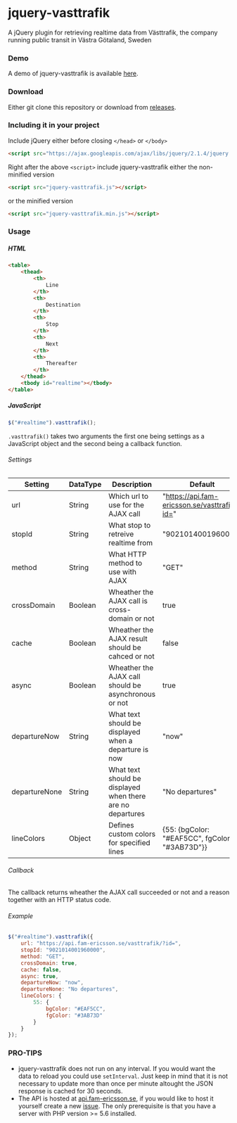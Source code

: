 # jquery-vasttrafik
A jQuery plugin for retrieving realtime data from Västtrafik, the company running public transit in Västra Götaland, Sweden

### Demo
A demo of jquery-vasttrafik is available [here](https://joel.f-eri.cf/ITG-Infoskarm).

### Download
Either git clone this repository or download from [releases](https://github.com/itggot-joel-eriksson/jquery-vasttrafik/releases).

### Including it in your project
Include jQuery either before closing `</head>` or `</body>`
```html
<script src="https://ajax.googleapis.com/ajax/libs/jquery/2.1.4/jquery.min.js"></script>
```
Right after the above `<script>` include jquery-vasttrafik either the non-minified version
```html
<script src="jquery-vasttrafik.js"></script>
```
or the minified version
```html
<script src="jquery-vasttrafik.min.js"></script>
```

### Usage

##### HTML
```html
<table>
    <thead>
        <th>
            Line
        </th>
        <th>
            Destination
        </th>
        <th>
            Stop
        </th>
        <th>
            Next
        </th>
        <th>
            Thereafter
        </th>
    </thead>
    <tbody id="realtime"></tbody>
</table>
```
##### JavaScript
```javascript
$("#realtime").vasttrafik();
```

`.vasttrafik()` takes two arguments the first one being settings as a JavaScript object and the second being a callback function.

###### Settings
| Setting       | DataType  | Description                                                   | Default                                           |
|---------------|-----------|---------------------------------------------------------------|---------------------------------------------------|
| url           | String    | Which url to use for the AJAX call                            | "https://api.fam-ericsson.se/vasttrafik/?id="     |
| stopId        | String    | What stop to retreive realtime from                           | "9021014001960000"                                |
| method        | String    | What HTTP method to use with AJAX                             | "GET"                                             |
| crossDomain   | Boolean   | Wheather the AJAX call is cross-domain or not                 | true                                              |
| cache         | Boolean   | Wheather the AJAX result should be cahced or not              | false                                             |
| async         | Boolean   | Wheather the AJAX call should be asynchronous or not          | true                                              |
| departureNow  | String    | What text should be displayed when a departure is now         | "now"                                             |
| departureNone | String    | What text should be displayed when there are no departures    | "No departures"                                   |
| lineColors    | Object    | Defines custom colors for specified lines                     | {55: {bgColor: "#EAF5CC", fgColor: "#3AB73D"}}    |

###### Callback
The callback returns wheather the AJAX call succeeded or not and a reason together with an HTTP status code.

###### Example
```javascript
$("#realtime").vasttrafik({
    url: "https://api.fam-ericsson.se/vasttrafik/?id=",
    stopId: "9021014001960000",
    method: "GET",
    crossDomain: true,
    cache: false,
    async: true,
    departureNow: "now",
    departureNone: "No departures",
    lineColors: {
        55: {
            bgColor: "#EAF5CC",
            fgColor: "#3AB73D"
        }
    }
});
```

### PRO-TIPS
- jquery-vasttrafik does not run on any interval. If you would want the data to reload you could use `setInterval`. Just keep in mind that it is not necessary to update more than once per minute altought the JSON response is cached for 30 seconds.
- The API is hosted at [api.fam-ericsson.se](https://api.fam-ericsson.se/vasttrafik), if you would like to host it yourself create a new [issue](https://github.com/itggot-joel-eriksson/jquery-vasttrafik/issues). The only prerequisite is that you have a server with PHP version >= 5.6 installed.
